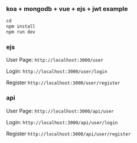 
### koa + mongodb + vue + ejs + jwt example

```js
cd
npm install
npm run dev
```

### ejs
User Page: ` http://localhost:3000/user `

Login: ` http://localhost:3000/user/login `

Register ` http://localhost:3000/user/register `


### api
User Page: ` http://localhost:3000/api/user `

Login: ` http://localhost:3000/api/user/login `

Register ` http://localhost:3000/api/user/register `
